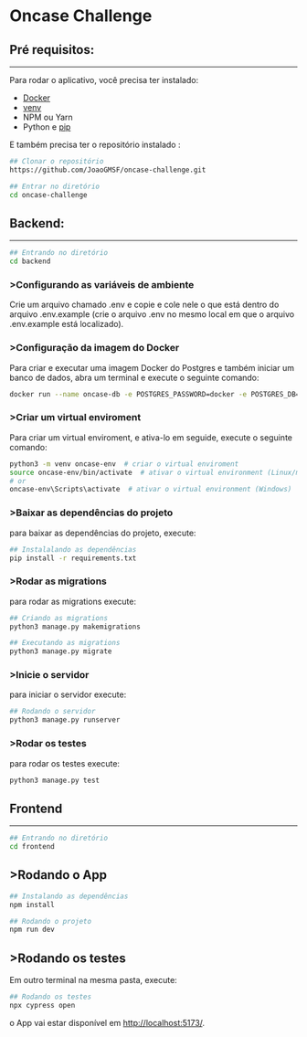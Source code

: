 # Oncase Challenge

## Pré requisitos:

---

Para rodar o aplicativo, você precisa ter instalado:

- [Docker](https://www.docker.com/)
- [venv](https://docs.python.org/3/library/venv.html)
- NPM ou Yarn
- Python e [pip](https://pypi.org/project/pip/)

E também precisa ter o repositório instalado :

```bash
## Clonar o repositório
https://github.com/JoaoGMSF/oncase-challenge.git

## Entrar no diretório
cd oncase-challenge
```

## Backend:

---

```bash
## Entrando no diretório
cd backend
```

### >Configurando as variáveis de ambiente

Crie um arquivo chamado .env e copie e cole nele o que está dentro do arquivo .env.example (crie o arquivo .env no mesmo local em que o arquivo .env.example está localizado).

### >Configuração da imagem do Docker

Para criar e executar uma imagem Docker do Postgres e também iniciar um banco de dados, abra um terminal e execute o seguinte comando:

```bash
docker run --name oncase-db -e POSTGRES_PASSWORD=docker -e POSTGRES_DB=oncase-db -e POSTGRES_USER=postgres -p 5432:5432 -d postgres
```

### >Criar um virtual enviroment

Para criar um virtual enviroment, e ativa-lo em seguide, execute o seguinte comando:

```bash
python3 -m venv oncase-env  # criar o virtual enviroment
source oncase-env/bin/activate  # ativar o virtual environment (Linux/macOS)
# or
oncase-env\Scripts\activate  # ativar o virtual environment (Windows)
```

### >Baixar as dependências do projeto

para baixar as dependências do projeto, execute:

```bash
## Instalalando as dependências
pip install -r requirements.txt
```

### >Rodar as migrations

para rodar as migrations execute:

```bash
## Criando as migrations
python3 manage.py makemigrations

## Executando as migrations
python3 manage.py migrate
```

### >Inicie o servidor

para iniciar o servidor execute:

```bash
## Rodando o servidor
python3 manage.py runserver
```

### >Rodar os testes

para rodar os testes execute:

```bash
python3 manage.py test
```

## Frontend

---

```bash
## Entrando no diretório
cd frontend
```

## >Rodando o App

```bash
## Instalando as dependências
npm install

## Rodando o projeto
npm run dev
```

## >Rodando os testes

Em outro terminal na mesma pasta, execute:

```bash
## Rodando os testes
npx cypress open

```
o App vai estar disponível em [http://localhost:5173/](http://localhost:5173/).